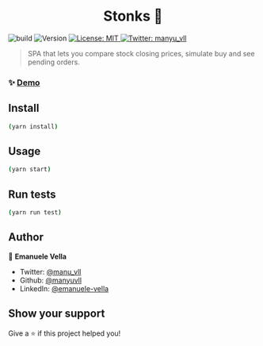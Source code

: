 <h1 align="center">Stonks 👋</h1>
<p>
  <img alt="build" src="https://github.com/manyuvll/stonks/actions/workflows/build-deploy.yml/badge.svg" />
  <img alt="Version" src="https://img.shields.io/badge/version-0.1.0-blue.svg?cacheSeconds=2592000" />
  <a href="#" target="_blank">
    <img alt="License: MIT" src="https://img.shields.io/badge/License-MIT-yellow.svg" />
  </a>
  <a href="https://twitter.com/manyu_vll" target="_blank">
    <img alt="Twitter: manyu_vll" src="https://img.shields.io/twitter/follow/manyu_vll.svg?style=social" />
  </a>
</p>

> SPA that lets you compare stock closing prices, simulate buy and see pending orders.

### ✨ [Demo](https://manyuvll.github.io/stonks)

## Install

```sh
(yarn install)
```

## Usage

```sh
(yarn start)
```

## Run tests

```sh
(yarn run test)
```

## Author

👤 **Emanuele Vella**

- Twitter: [@manu_vll](https://twitter.com/manyu_vll)
- Github: [@manyuvll](https://github.com/manyuvll)
- LinkedIn: [@emanuele-vella](https://linkedin.com/in/emanuele-vella)

## Show your support

Give a ⭐️ if this project helped you!
